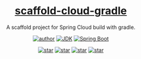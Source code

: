 <h1 align="center"><a href="https://github.com/Fatezhang/scaffold-cloud-gradle" target="_blank">scaffold-cloud-gradle</a></h1>
<p align="center">
    A scaffold project for Spring Cloud build with gradle.
</p>
<p align="center">
  <a href="http://zhangjiaheng.cn"><img alt="author" src="https://img.shields.io/badge/作者-ZhangJiaheng_Blog-blue.svg"/></a>
  <a href="https://www.oracle.com/technetwork/java/javase/downloads/index.html"><img alt="JDK" src="https://img.shields.io/badge/JDK-1.8+-orange.svg"/></a>
  <a href="https://docs.spring.io/spring-boot/docs/2.1.4.RELEASE/reference/html/"><img alt="Spring Boot" src="https://img.shields.io/badge/Spring Boot-2.1.4.RELEASE-brightgreen.svg"/></a>
</p>


<p align="center">
  <a href="https://github.com/Fatezhang/scaffold-cloud-gradle/stargazers"><img alt="star" src="https://img.shields.io/github/stars/Fatezhang/scaffold-cloud-gradle.svg?label=Stars&style=social"/></a>
  <a href="https://github.com/Fatezhang/scaffold-cloud-gradle/network/members"><img alt="star" src="https://img.shields.io/github/forks/Fatezhang/scaffold-cloud-gradle.svg?label=Fork&style=social"/></a>
  <a href="https://github.com/Fatezhang/scaffold-cloud-gradle/watchers"><img alt="star" src="https://img.shields.io/github/watchers/Fatezhang/scaffold-cloud-gradle.svg?label=Watch&style=social"/></a>
  <a href='https://gitee.com/chennianfenglou/scaffold-cloud-gradle/stargazers'>
  	  <img src='https://gitee.com/chennianfenglou/scaffold-cloud-gradle/badge/star.svg?theme=white' alt='star'></img>
  	</a>
</p>